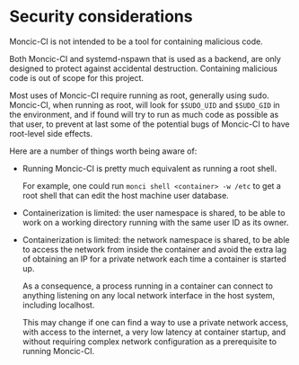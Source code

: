 # Security considerations

Moncic-CI is not intended to be a tool for containing malicious code.

Both Moncic-CI and systemd-nspawn that is used as a backend, are only designed
to protect against accidental destruction. Containing malicious code is out of
scope for this project.

Most uses of Moncic-CI require running as root, generally using sudo.
Moncic-CI, when running as root, will look for `$SUDO_UID` and `$SUDO_GID` in
the environment, and if found will try to run as much code as possible as that
user, to prevent at last some of the potential bugs of Moncic-CI to have
root-level side effects.

Here are a number of things worth being aware of:

* Running Moncic-CI is pretty much equivalent as running a root shell.

  For example, one could run `monci shell <container> -w /etc` to get a root
  shell that can edit the host machine user database.

* Containerization is limited: the user namespace is shared, to be able to work
  on a working directory running with the same user ID as its owner.

* Containerization is limited: the network namespace is shared, to be able to
  access the network from inside the container and avoid the extra lag of
  obtaining an IP for a private network each time a container is started up.

  As a consequence, a process running in a container can connect to anything
  listening on any local network interface in the host system, including
  localhost.

  This may change if one can find a way to use a private network access, with
  access to the internet, a very low latency at container startup, and without
  requiring complex network configuration as a prerequisite to running
  Moncic-CI.
